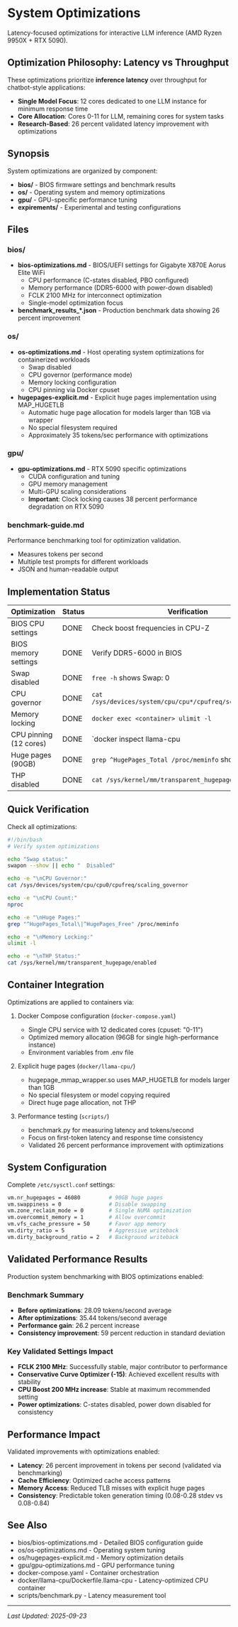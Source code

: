 # System Optimizations

Latency-focused optimizations for interactive LLM inference (AMD Ryzen 9950X + RTX 5090).

## Optimization Philosophy: Latency vs Throughput

These optimizations prioritize **inference latency** over throughput for chatbot-style applications:

- **Single Model Focus**: 12 cores dedicated to one LLM instance for minimum response time
- **Core Allocation**: Cores 0-11 for LLM, remaining cores for system tasks
- **Research-Based**: 26 percent validated latency improvement with optimizations

## Synopsis

System optimizations are organized by component:

- **bios/** - BIOS firmware settings and benchmark results
- **os/** - Operating system and memory optimizations
- **gpu/** - GPU-specific performance tuning
- **expirements/** - Experimental and testing configurations

## Files

### bios/
- **bios-optimizations.md** - BIOS/UEFI settings for Gigabyte X870E Aorus Elite WiFi
  - CPU performance (C-states disabled, PBO configured)
  - Memory performance (DDR5-6000 with power-down disabled)
  - FCLK 2100 MHz for interconnect optimization
  - Single-model optimization focus
- **benchmark_results_*.json** - Production benchmark data showing 26 percent improvement

### os/
- **os-optimizations.md** - Host operating system optimizations for containerized workloads
  - Swap disabled
  - CPU governor (performance mode)
  - Memory locking configuration
  - CPU pinning via Docker cpuset
- **hugepages-explicit.md** - Explicit huge pages implementation using MAP_HUGETLB
  - Automatic huge page allocation for models larger than 1GB via wrapper
  - No special filesystem required
  - Approximately 35 tokens/sec performance with optimizations

### gpu/
- **gpu-optimizations.md** - RTX 5090 specific optimizations
  - CUDA configuration and tuning
  - GPU memory management
  - Multi-GPU scaling considerations
  - **Important**: Clock locking causes 38 percent performance degradation on RTX 5090

### benchmark-guide.md
Performance benchmarking tool for optimization validation.
- Measures tokens per second
- Multiple test prompts for different workloads
- JSON and human-readable output

## Implementation Status

| Optimization | Status | Verification |
|--------------|--------|--------------|
| BIOS CPU settings | DONE | Check boost frequencies in CPU-Z |
| BIOS memory settings | DONE | Verify DDR5-6000 in BIOS |
| Swap disabled | DONE | `free -h` shows Swap: 0 |
| CPU governor | DONE | `cat /sys/devices/system/cpu/cpu*/cpufreq/scaling_governor` |
| Memory locking | DONE | `docker exec <container> ulimit -l` |
| CPU pinning (12 cores) | DONE | `docker inspect llama-cpu | grep CpusetCpus` should show "0-11" |
| Huge pages (90GB) | DONE | `grep ^HugePages_Total /proc/meminfo` shows 46080 |
| THP disabled | DONE | `cat /sys/kernel/mm/transparent_hugepage/enabled` |

## Quick Verification

Check all optimizations:

```bash
#!/bin/bash
# Verify system optimizations

echo "Swap status:"
swapon --show || echo "  Disabled"

echo -e "\nCPU Governor:"
cat /sys/devices/system/cpu/cpu0/cpufreq/scaling_governor

echo -e "\nCPU Count:"
nproc

echo -e "\nHuge Pages:"
grep "^HugePages_Total\|^HugePages_Free" /proc/meminfo

echo -e "\nMemory Locking:"
ulimit -l

echo -e "\nTHP Status:"
cat /sys/kernel/mm/transparent_hugepage/enabled
```

## Container Integration

Optimizations are applied to containers via:

1. Docker Compose configuration (`docker-compose.yaml`)
   - Single CPU service with 12 dedicated cores (cpuset: "0-11")
   - Optimized memory allocation (96GB for single high-performance instance)
   - Environment variables from .env file

2. Explicit huge pages (`docker/llama-cpu/`)
   - hugepage_mmap_wrapper.so uses MAP_HUGETLB for models larger than 1GB
   - No special filesystem or model copying required
   - Direct huge page allocation, not THP

3. Performance testing (`scripts/`)
   - benchmark.py for measuring latency and tokens/second
   - Focus on first-token latency and response time consistency
   - Validated 26 percent performance improvement with optimizations

## System Configuration

Complete `/etc/sysctl.conf` settings:
```bash
vm.nr_hugepages = 46080         # 90GB huge pages
vm.swappiness = 0               # Disable swapping
vm.zone_reclaim_mode = 0        # Single NUMA optimization
vm.overcommit_memory = 1        # Allow overcommit
vm.vfs_cache_pressure = 50      # Favor app memory
vm.dirty_ratio = 5              # Aggressive writeback
vm.dirty_background_ratio = 2   # Background writeback
```

## Validated Performance Results

Production system benchmarking with BIOS optimizations enabled:

### Benchmark Summary
- **Before optimizations**: 28.09 tokens/second average
- **After optimizations**: 35.44 tokens/second average
- **Performance gain**: 26.2 percent increase
- **Consistency improvement**: 59 percent reduction in standard deviation

### Key Validated Settings Impact
- **FCLK 2100 MHz**: Successfully stable, major contributor to performance
- **Conservative Curve Optimizer (-15)**: Achieved excellent results with stability
- **CPU Boost 200 MHz increase**: Stable at maximum recommended setting
- **Power optimizations**: C-states disabled, power down disabled for consistency

## Performance Impact

Validated improvements with optimizations enabled:

- **Latency**: 26 percent improvement in tokens per second (validated via benchmarking)
- **Cache Efficiency**: Optimized cache access patterns
- **Memory Access**: Reduced TLB misses with explicit huge pages
- **Consistency**: Predictable token generation timing (0.08-0.28 stdev vs 0.08-0.84)

## See Also

- bios/bios-optimizations.md - Detailed BIOS configuration guide
- os/os-optimizations.md - Operating system tuning
- os/hugepages-explicit.md - Memory optimization details
- gpu/gpu-optimizations.md - GPU performance tuning
- docker-compose.yaml - Container orchestration
- docker/llama-cpu/Dockerfile.llama-cpu - Latency-optimized CPU container
- scripts/benchmark.py - Latency measurement tool

---

*Last Updated: 2025-09-23*
